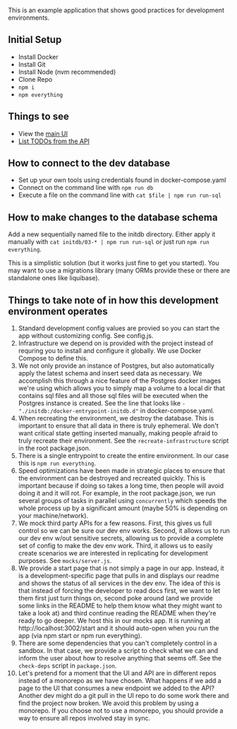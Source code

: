 This is an example application that shows good practices for development environments.

## Initial Setup

- Install Docker
- Install Git
- Install Node (nvm recommended)
- Clone Repo
- `npm i`
- `npm everything`

## Things to see

- View the [main UI](http://localhost:3000/)
- [List TODOs from the API](http://localhost:3001/todos)

## How to connect to the dev database

- Set up your own tools using credentials found in docker-compose.yaml
- Connect on the command line with `npm run db`
- Execute a file on the command line with `cat $file | npm run run-sql`

## How to make changes to the database schema

Add a new sequentially named file to the initdb directory.
Either apply it manually with `cat initdb/03-* | npm run run-sql` or just run `npm run everything`.

This is a simplistic solution (but it works just fine to get you started). You may want to use
a migrations library (many ORMs provide these or there are standalone ones like liquibase).

## Things to take note of in how this development environment operates

1. Standard development config values are provied so you can start the app without customizing config. See config.js.
1. Infrastructure we depend on is provided with the project instead of requring you to install and configure it globally. We use Docker Compose to define this.
1. We not only provide an instance of Postgres, but also automatically apply the latest schema and insert seed data as necessary. We accomplish this through a nice feature of the Postgres docker images we're using which allows you to simply map a volume to a local dir that contains sql files and all those sql files will be executed when the Postgres instance is created. See the line that looks like `- "./initdb:/docker-entrypoint-initdb.d"` in docker-compose.yaml.
1. When recreating the environment, we destroy the database. This is important to ensure that all data in there is truly ephemeral. We don't want critical state getting inserted manually, making people afraid to truly recreate their environment. See the `recreate-infrastructure` script in the root package.json.
1. There is a single entrypoint to create the entire environment. In our case this is `npm run everything`.
1. Speed optimizations have been made in strategic places to ensure that the environment can be destroyed and recreated quickly. This is important because if doing so takes a long time, then people will avoid doing it and it will rot. For example, in the root package.json, we run several groups of tasks in parallel using `concurrently` which speeds the whole process up by a significant amount (maybe 50% is depending on your machine/network).
1. We mock third party APIs for a few reasons. First, this gives us full control so we can be sure our dev env works. Second, it allows us to run our dev env w/out sensitive secrets, allowing us to provide a complete set of config to make the dev env work. Third, it allows us to easily create scenarios we are interested in replicating for development purposes. See `mocks/server.js`.
1. We provide a start page that is not simply a page in our app. Instead, it is a development-specific page that pulls in and displays our readme and shows the status of all services in the dev env. The idea of this is that instead of forcing the developer to read docs first, we want to let them first just turn things on, second poke around (and we provide some links in the README to help them know what they might want to take a look at) and third continue reading the README when they're ready to go deeper. We host this in our mocks app. It is running at http://localhost:3002/start and it should auto-open when you run the app (via npm start or npm run everything).
1. There are some dependencies that you can't completely control in a sandbox. In that case, we provide a script to check what we can and inform the user about how to resolve anything that seems off. See the `check-deps` script in `package.json`.
1. Let's pretend for a moment that the UI and API are in different repos instead of a monorepo as we have chosen. What happens if we add a page to the UI that consumes a new endpoint we added to the API? Another dev might do a git pull in the UI repo to do some work there and find the project now broken. We avoid this problem by using a monorepo. If you choose not to use a monorepo, you should provide a way to ensure all repos involved stay in sync.